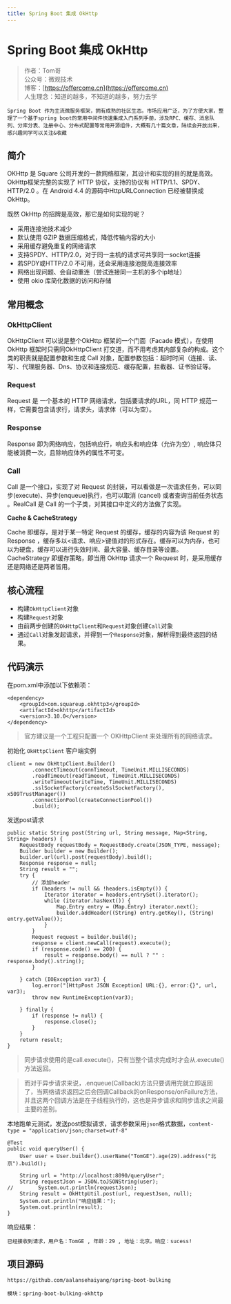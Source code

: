```yaml
---
title: Spring Boot 集成 OkHttp
---
```


# Spring Boot 集成 OkHttp

> 作者：Tom哥
> <br/>公众号：微观技术
> <br/> 博客：[https://offercome.cn](https://offercome.cn)
> <br/> 人生理念：知道的越多，不知道的越多，努力去学


`Spring Boot 作为主流微服务框架，拥有成熟的社区生态。市场应用广泛，为了方便大家，整理了一个基于spring boot的常用中间件快速集成入门系列手册，涉及RPC、缓存、消息队列、分库分表、注册中心、分布式配置等常用开源组件，大概有几十篇文章，陆续会开放出来，感兴趣同学可以关注&收藏`



## 简介

OKHttp 是 Square 公司开发的一款网络框架，其设计和实现的目的就是高效。OkHttp框架完整的实现了 HTTP 协议，支持的协议有 HTTP/1.1、SPDY、HTTP/2.0 。在 Android 4.4 的源码中HttpURLConnection 已经被替换成OkHttp。

既然 OkHttp 的招牌是高效，那它是如何实现的呢？

* 采用连接池技术减少
* 默认使用 GZIP 数据压缩格式，降低传输内容的大小
* 采用缓存避免重复的网络请求
* 支持SPDY、HTTP/2.0，对于同一主机的请求可共享同一socket连接
* 若SPDY或HTTP/2.0 不可用，还会采用连接池提高连接效率
* 网络出现问题、会自动重连（尝试连接同一主机的多个ip地址）
* 使用 okio 库简化数据的访问和存储

## 常用概念


### OkHttpClient

OkHttpClient 可以说是整个OkHttp 框架的一个门面（Facade 模式），在使用 OkHttp 框架时只需同OkHttpClient 打交道，而不用考虑其内部复杂的构成。这个类的职责就是配置参数和生成 Call 对象，配置参数包括：超时时间（连接、读、写）、代理服务器、Dns、协议和连接规范、缓存配置，拦截器、证书验证等。


### Request

Request 是 一个基本的 HTTP 网络请求，包括要请求的URL，同 HTTP 规范一样，它需要包含请求行，请求头，请求体（可以为空）。

### Response

Response 即为网络响应，包括响应行，响应头和响应体（允许为空）, 响应体只能被消费一次，且除响应体外的属性不可变。

### Call

Call 是一个接口，实现了对 Request 的封装，可以看做是一次请求任务，可以同步(execute)、异步(enqueue)执行，也可以取消 (cancel) 或者查询当前任务状态 。RealCall 是 Call 的一个子类，对其接口中定义的方法做了实现。

**Cache & CacheStrategy**

Cache 即缓存，是对于某一特定 Request 的缓存，缓存的内容为该 Request 的 Response ，缓存多以<请求、响应>键值对的形式存在。缓存可以为内存，也可以为硬盘，缓存可以进行失效时间、最大容量、缓存目录等设置。
CacheStrategy 即缓存策略，即当用 OkHttp 请求一个 Request 时，是采用缓存还是网络还是两者皆用。

## 核心流程


* 构建`OkHttpClient`对象
* 构建`Request`对象
* 由前两步创建的`OkHttpClient`和`Request`对象创建`Call`对象
* 通过`Call`对象发起请求，并得到一个`Response`对象，解析得到最终返回的结果。


## 代码演示

在pom.xml中添加以下依赖项：

```
<dependency>
    <groupId>com.squareup.okhttp3</groupId>
    <artifactId>okhttp</artifactId>
    <version>3.10.0</version>
</dependency>
```

> 官方建议是一个工程只配置一个 OKHttpClient 来处理所有的网络请求。

初始化 `OkHttpClient` 客户端实例

```
client = new OkHttpClient.Builder()
        .connectTimeout(connTimeout, TimeUnit.MILLISECONDS)
        .readTimeout(readTimeout, TimeUnit.MILLISECONDS)
        .writeTimeout(writeTime, TimeUnit.MILLISECONDS)
        .sslSocketFactory(createSslSocketFactory(), x509TrustManager())
        .connectionPool(createConnectionPool())
        .build();
```

发送post请求

```
public static String post(String url, String message, Map<String, String> headers) {
    RequestBody requestBody = RequestBody.create(JSON_TYPE, message);
    Builder builder = new Builder();
    builder.url(url).post(requestBody).build();
    Response response = null;
    String result = "";
    try {
        // 添加header
        if (headers != null && !headers.isEmpty()) {
            Iterator iterator = headers.entrySet().iterator();
            while (iterator.hasNext()) {
                Map.Entry entry = (Map.Entry) iterator.next();
                builder.addHeader((String) entry.getKey(), (String) entry.getValue());
            }
        }
        Request request = builder.build();
        response = client.newCall(request).execute();
        if (response.code() == 200) {
            result = response.body() == null ? "" : response.body().string();
        }

    } catch (IOException var3) {
        log.error("[HttpPost JSON Exception] URL:{}, error:{}", url, var3);
        throw new RuntimeException(var3);

    } finally {
        if (response != null) {
            response.close();
        }
    }
    return result;
}
```
> 同步请求使用的是call.execute()，只有当整个请求完成时才会从.execute()方法返回。

> 而对于异步请求来说，.enqueue(Callback)方法只要调用完就立即返回了，当网络请求返回之后会回调Callback的onResponse/onFailure方法，并且这两个回调方法是在子线程执行的，这也是异步请求和同步请求之间最主要的差别。


本地跑单元测试，发送post模拟请求，请求参数采用`json`格式数据，`content-type = "application/json;charset=utf-8"`

```
@Test
public void queryUser() {
    User user = User.builder().userName("TomGE").age(29).address("北京").build();

    String url = "http://localhost:8090/queryUser";
    String requestJson = JSON.toJSONString(user);
//        System.out.println(requestJson);
    String result = OkHttpUtil.post(url, requestJson, null);
    System.out.println("响应结果：");
    System.out.println(result);
}
```

响应结果：

```
已经接收到请求，用户名：TomGE , 年龄：29 , 地址：北京。响应：sucess!
```


## 项目源码

```
https://github.com/aalansehaiyang/spring-boot-bulking  

模块：spring-boot-bulking-okhttp
```
